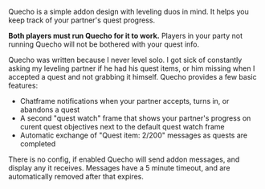 Quecho is a simple addon design with leveling duos in mind.  It helps you keep
track of your partner's quest progress.

<b>Both players must run Quecho for it to work.</b>  Players in your party not
running Quecho will not be bothered with your quest info.

Quecho was written because I never level solo.  I got sick of constantly asking
my leveling partner if he had his quest items, or him missing when I accepted a
quest and not grabbing it himself.  Quecho provides a few basic features:

* Chatframe notifications when your partner accepts, turns in, or abandons a quest
* A second "quest watch" frame that shows your partner's progress on curent quest objectives next to the default quest watch frame
* Automatic exchange of "Quest item: 2/200" messages as quests are completed

There is no config, if enabled Quecho will send addon messages, and display any
it receives.  Messages have a 5 minute timeout, and are automatically removed
after that expires.
